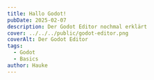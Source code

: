 ```yaml
---
title: Hallo Godot!
pubDate: 2025-02-07
description: Der Godot Editor nochmal erklärt
cover: ../../../public/godot-editor.png
coverAlt: Der Godot Editor
tags:
  - Godot
  - Basics
author: Hauke
---
```


